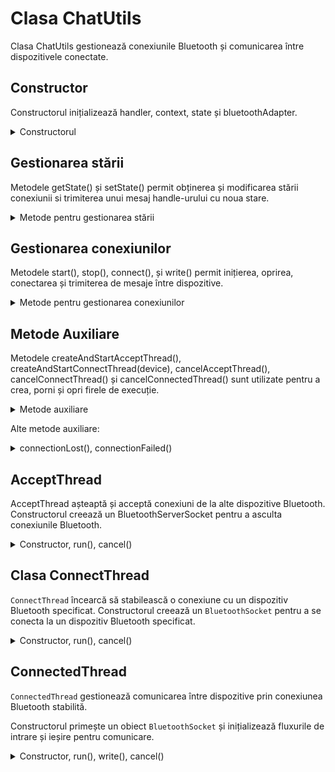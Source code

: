 # Clasa ChatUtils
Clasa ChatUtils gestionează conexiunile Bluetooth și comunicarea între dispozitivele conectate.

## Constructor
Constructorul inițializează handler, context, state și bluetoothAdapter.

<details>
<summary>Constructorul</summary>

```java
public ChatUtils(Context context, Handler handler) {
    this.handler = handler;
    this.context = context;
    state = STATE_NONE;
    bluetoothAdapter = BluetoothAdapter.getDefaultAdapter();
}
```
</details>

## Gestionarea stării
Metodele getState() și setState() permit obținerea și modificarea stării conexiunii si trimiterea unui mesaj handle-urului cu noua stare.

<details>
<summary>Metode pentru gestionarea stării</summary>

```java
public int getState() {
    return state;
}

public synchronized void setState(int state) {
    this.state = state;
    handler.obtainMessage(MainActivity.MESSAGE_STATE_CHANGED, state, -1).sendToTarget();
}
```
</details>

## Gestionarea conexiunilor
Metodele start(), stop(), connect(), și write() permit inițierea, oprirea, conectarea și trimiterea de mesaje între dispozitive.

<details>
<summary>Metode pentru gestionarea conexiunilor</summary>

### Start()
Această metodă anulează thread-urile connectThread și connectedThread, creează și pornește un nou thread acceptThread, și setează starea conexiunii la STATE_LISTEN.
```java
public synchronized void start() {
    cancelConnectThread();
    createAndStartAcceptThread();
    cancelConnectedThread();
    setState(STATE_LISTEN);
}
```

### Stop()
Această metodă anulează toate thread-urile și setează starea conexiunii la STATE_NONE.

```java
public synchronized void stop() {
    cancelConnectThread();
    cancelAcceptThread();
    cancelConnectedThread();
    setState(STATE_NONE);
}
```

### Connect()
Această metodă inițiază o conexiune cu un dispozitiv Bluetooth specificat, anulând thread-urile connectThread și connectedThread dacă este necesar, și setând starea conexiunii la STATE_CONNECTING.

```java
public void connect(BluetoothDevice device) {
    if (state == STATE_CONNECTING) {
        cancelConnectThread();
    }
    createAndStartConnectThread(device);
    cancelConnectedThread();
    setState(STATE_CONNECTING);
}
```
### Write()
Această metodă trimite un mesaj (buffer de octeți) prin conexiunea Bluetooth către un alt dispozitiv.

```java
public void write(byte[] buffer) {
    ConnectedThread connThread;
    synchronized (this) {
        if (state != STATE_CONNECTED) {
            return;
        }
        connThread = connectedThread;
    }
    connThread.write(buffer);
}
```
</details>

## Metode Auxiliare
Metodele createAndStartAcceptThread(), createAndStartConnectThread(device), cancelAcceptThread(), cancelConnectThread() și cancelConnectedThread() sunt utilizate pentru a crea, porni și opri firele de execuție.
<details>
<summary>Metode auxiliare</summary>

```java
    private void createAndStartAcceptThread() {
        acceptThread = new AcceptThread();
        acceptThread.start();
    }

    private void createAndStartConnectThread(BluetoothDevice device) {
        connectThread = new ConnectThread(device);
        connectThread.start();
    }

    private void cancelAcceptThread() {
        if (acceptThread != null) {
            acceptThread.cancel();
            acceptThread = null;
        }
    }

    private void cancelConnectThread() {
        if (connectThread != null) {
            connectThread.cancel();
            connectThread = null;
        }
    }

    private void cancelConnectedThread() {
        if (connectedThread != null) {
            connectedThread.cancel();
            connectedThread = null;
        }
    }
```
</details>

Alte metode auxiliare:

<details>
<summary> connectionLost(), connectionFailed() </summary>

```java
    private void connectionLost() {
        Message message = handler.obtainMessage(Constants.MESSAGE_TOAST);
        Bundle bundle = new Bundle();
        bundle.putString(Constants.TOAST, "Connection Lost");
        message.setData(bundle);
        handler.sendMessage(message);

        ChatUtils.this.start();
    }
```

```java
    private synchronized void connectionFailed() {
        Message message = handler.obtainMessage(Constants.MESSAGE_TOAST);
        Bundle bundle = new Bundle();
        bundle.putString(Constants.TOAST, "Cant connect to the device");
        message.setData(bundle);
        handler.sendMessage(message);

        ChatUtils.this.start();
    }
```
</details>


## AcceptThread 
AcceptThread așteaptă și acceptă conexiuni de la alte dispozitive Bluetooth.
Constructorul creează un BluetoothServerSocket pentru a asculta conexiunile Bluetooth.

<details>
    <summary> Constructor, run(), cancel() </summary>

```java
public AcceptThread() {
    BluetoothServerSocket tmp = null;
    if (ActivityCompat.checkSelfPermission(context, android.Manifest.permission.BLUETOOTH_CONNECT) != PackageManager.PERMISSION_GRANTED) {
        return;
    }
    try {
        String APP_NAME = "BluetoothChatApp";
        tmp = bluetoothAdapter.listenUsingRfcommWithServiceRecord(APP_NAME, APP_UUID);
    } catch (IOException e) {
        Log.e("Accept->Constructor", e.toString());
    }

    serverSocket = tmp;
}
```

### Metoda Run()
Metoda run() așteaptă conexiuni și acceptă aceste conexiuni. În funcție de starea curentă, va apela metoda connected().

```java
public void run() {
    // ...
    if (socket != null) {
        switch (state) {
            case STATE_LISTEN:
            case STATE_CONNECTING:
                connected(socket, socket.getRemoteDevice());
                break;
            case STATE_NONE:
            case STATE_CONNECTED:
                try {
                    socket.close();
                } catch (IOException e) {
                    Log.e("Accept->CloseSocket", e.toString());
                }
                break;
        }
    }
}
```


### Metoda Cancel()
Această metodă închide serverSocket.

```java
public void cancel() {
    try {
        serverSocket.close();
    } catch (IOException e) {
        Log.e("Accept->CloseServer", e.toString());
    }
}
```

</details>

## Clasa ConnectThread
`ConnectThread` încearcă să stabilească o conexiune cu un dispozitiv Bluetooth specificat.
Constructorul creează un `BluetoothSocket` pentru a se conecta la un dispozitiv Bluetooth specificat.

<details>
    <summary> Constructor, run(), cancel() </summary>

```java
public ConnectThread(BluetoothDevice device) {
    this.device = device;
    if (ActivityCompat.checkSelfPermission(context, android.Manifest.permission.BLUETOOTH_CONNECT) != PackageManager.PERMISSION_GRANTED) {
        return;
    }
    BluetoothSocket tmp = null;
    try {
        tmp = device.createRfcommSocketToServiceRecord(APP_UUID);
    } catch (IOException e) {
        Log.e("Connect->Constructor", e.toString());
    }

    socket = tmp;
}
```
### Metoda run()
Metoda `run()` încearcă să stabilească o conexiune cu dispozitivul Bluetooth și, dacă reușește, apelează metoda `connected().`

```java
public void run() {
    // ...
    try {
        socket.connect();
    } catch (IOException e) {
        // ...
        connectionFailed();
        return;
    }

    synchronized (ChatUtils.this) {
        connectThread = null;
    }

    connected(socket, device);
}
```

### Metoda cancel()
Această metodă închide `socket`.

```java
public void cancel() {
    try {
        socket.close();
    } catch (IOException e) {
        Log.e("Connect->Cancel", e.toString());
    }
}
```

</details>

## ConnectedThread

`ConnectedThread` gestionează comunicarea între dispozitive prin conexiunea Bluetooth stabilită.

Constructorul primește un obiect `BluetoothSocket` și inițializează fluxurile de intrare și ieșire pentru comunicare.

<details>
    <summary> Constructor, run(), write(), cancel() </summary>

```java
public ConnectedThread(BluetoothSocket socket) {
    this.socket = socket;

    InputStream tmpIn = null;
    OutputStream tmpOut = null;

    try {
        tmpIn = socket.getInputStream();
        tmpOut = socket.getOutputStream();
    } catch (IOException e) {
        Log.d("Connected->Constructor", e.toString());
    }

    inputStream = tmpIn;
    outputStream = tmpOut;
}
```

### Run()
Metoda `run()` citește în mod continuu datele primite prin fluxul de intrare și trimite mesajele către handler.

```java
public void run() {
    byte[] buffer = new byte[1024];
    int bytes;

    while (true) {
        try {
            bytes = inputStream.read(buffer);
            handler.obtainMessage(MainActivity.MESSAGE_READ, bytes, -1, buffer).sendToTarget();
        } catch (IOException e) {
            connectionLost();
        }
    }
}
```

### Write()
Metoda write() trimite datele prin fluxul de ieșire și trimite un mesaj către handler.

```java
public void write(byte[] buffer) {
    try {
        outputStream.write(buffer);
        handler.obtainMessage(MainActivity.MESSAGE_WRITE, -1, -1, buffer).sendToTarget();
    } catch (IOException e) {
        Log.d("Connected->Write", e.toString());
    }
}
```

### Cancel()
Metoda cancel() închide conexiunea Bluetooth prin închiderea obiectului BluetoothSocket.

```java
public void cancel() {
    try {
        socket.close();
    } catch (IOException e) {
        Log.d("Connected->Cancel", e.toString());
    }
}
```

</details>








